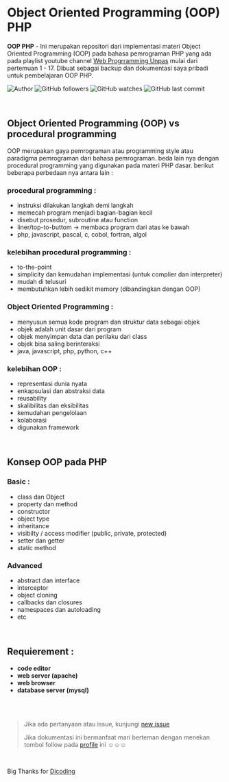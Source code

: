# Object Oriented Programming (OOP) PHP 

**OOP PHP** -  Ini merupakan repositori dari implementasi materi Object Oriented Programming (OOP) pada bahasa pemrograman PHP yang ada pada playlist youtube channel [Web Progrramming Unpas](https://www.youtube.com/watch?v=ZKDUFoouyBI&list=PLFIM0718LjIWvxxll-6wLXrC_16h_Bl_p) mulai dari pertemuan 1 - 17. Dibuat sebagai backup dan dokumentasi saya pribadi untuk pembelajaran OOP PHP.

![Author](https://img.shields.io/badge/made%20by-Ardywsptr-blue)
![GitHub followers](https://img.shields.io/github/followers/Ardywsptr?style=social)
![GitHub watches](https://img.shields.io/github/stars/Ardywsptr/oophp?style=social)
![GitHub last commit](https://img.shields.io/github/last-commit/Ardywsptr/oophp)

<br clear="both">

## Object Oriented Programming (OOP) vs procedural programming

OOP merupakan gaya pemrograman atau programming style atau paradigma pemrograman dari bahasa pemrograman. beda lain nya dengan procedural programming yang digunakan pada materi PHP dasar. berikut beberapa perbedaan nya antara lain :

### procedural programming :

- instruksi dilakukan langkah demi langkah
- memecah program menjadi bagian-bagian kecil
- disebut prosedur, subroutine atau function
- liner/top-to-buttom -> membaca program dari atas ke bawah
- php, javascript, pascal, c, cobol, fortran, algol

### kelebihan procedural programming :
- to-the-point
- simplicity dan kemudahan implementasi (untuk complier dan interpreter)
- mudah di telusuri
- membutuhkan lebih sedikit memory (dibandingkan dengan OOP)

### Object Oriented Programming :
- menyusun semua kode program dan struktur data sebagai objek
- objek adalah unit dasar dari program
- objek menyimpan data dan perilaku dari class
- objek bisa saling berinteraksi
- java, javascript, php, python,  c++

### kelebihan OOP :
- representasi dunia nyata
- enkapsulasi dan abstraksi data
- reusability
- skalibilitas dan eksibilitas
- kemudahan pengelolaan
- kolaborasi
- digunakan framework

<br clear="both">

## Konsep OOP pada PHP 

### Basic :
- class dan Object
- property dan method
- constructor
- object type
- inheritance
- visibilty / access modifier (public, private, protected)
- setter dan getter
- static method

### Advanced
- abstract dan interface
- interceptor
- object cloning
- callbacks dan closures
- namespaces dan autoloading
- etc

<br clear="both">

## Requierement :

* **code editor**
* **web server (apache)**
* **web browser**
* **database server (mysql)**

<br clear="both">
<br clear="both">

> Jika ada pertanyaan atau issue, kunjungi [new issue](https://github.com/Ardywsptr/oophp/issues/new)
>
>Jika dokumentasi ini bermanfaat mari berteman dengan menekan tombol follow pada [profile](https://github.com/Ardywsptr) ini ☺☺☺

<br clear="both">

Big Thanks for [Dicoding](https://www.dicoding.com/)
